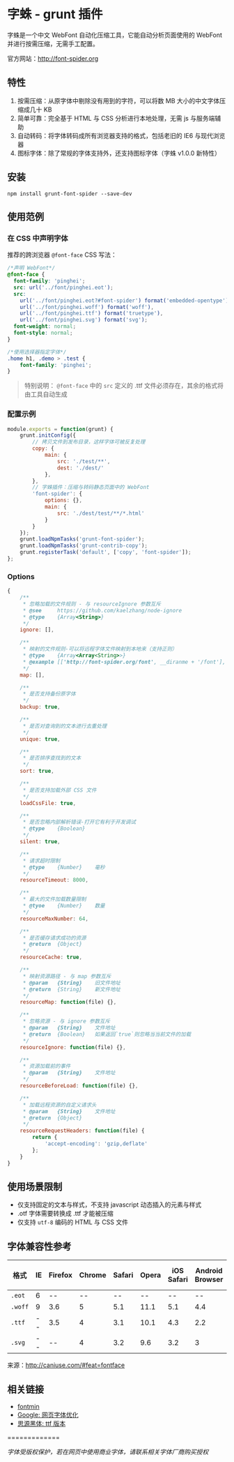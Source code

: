 # 字蛛 - grunt 插件

字蛛是一个中文 WebFont 自动化压缩工具，它能自动分析页面使用的 WebFont 并进行按需压缩，无需手工配置。

官方网站：<http://font-spider.org>

## 特性

1. 按需压缩：从原字体中剔除没有用到的字符，可以将数 MB 大小的中文字体压缩成几十 KB
2. 简单可靠：完全基于 HTML 与 CSS 分析进行本地处理，无需 js 与服务端辅助
3. 自动转码：将字体转码成所有浏览器支持的格式，包括老旧的 IE6 与现代浏览器
4. 图标字体：除了常规的字体支持外，还支持图标字体（字蛛 v1.0.0 新特性）

## 安装

```shell
npm install grunt-font-spider --save-dev
```

## 使用范例

### 在 CSS 中声明字体

推荐的跨浏览器 `@font-face` CSS 写法：

``` css
/*声明 WebFont*/
@font-face {
  font-family: 'pinghei';
  src: url('../font/pinghei.eot');
  src:
    url('../font/pinghei.eot?#font-spider') format('embedded-opentype'),
    url('../font/pinghei.woff') format('woff'),
    url('../font/pinghei.ttf') format('truetype'),
    url('../font/pinghei.svg') format('svg');
  font-weight: normal;
  font-style: normal;
}

/*使用选择器指定字体*/
.home h1, .demo > .test {
    font-family: 'pinghei';
}
```

> 特别说明： `@font-face` 中的 `src` 定义的 .ttf 文件必须存在，其余的格式将由工具自动生成


### 配置示例

``` javascript
module.exports = function(grunt) {
    grunt.initConfig({
        // 拷贝文件到发布目录，这样字体可被反复处理
        copy: {
            main: {
                src: './test/**',
                dest: './dest/'
            },
        },
        // 字蛛插件：压缩与转码静态页面中的 WebFont
        'font-spider': {
            options: {},
            main: {
                src: './dest/test/**/*.html'
            }
        }
    });
    grunt.loadNpmTasks('grunt-font-spider');
    grunt.loadNpmTasks('grunt-contrib-copy');
    grunt.registerTask('default', ['copy', 'font-spider']);
};
```

### Options

```javascript
{
    /**
     * 忽略加载的文件规则 - 与 resourceIgnore 参数互斥
     * @see     https://github.com/kaelzhang/node-ignore
     * @type    {Array<String>}
     */
    ignore: [],

    /**
     * 映射的文件规则-可以将远程字体文件映射到本地来（支持正则）
     * @type    {Array<Array<String>>}
     * @example [['http://font-spider.org/font', __diranme + '/font'], ...]
     */
    map: [],

    /**
     * 是否支持备份原字体
     */
    backup: true,

    /**
     * 是否对查询到的文本进行去重处理
     */
    unique: true,

    /**
     * 是否排序查找到的文本
     */
    sort: true,

    /**
     * 是否支持加载外部 CSS 文件
     */
    loadCssFile: true,

    /**
     * 是否忽略内部解析错误-打开它有利于开发调试
     * @type    {Boolean}
     */
    silent: true,

    /**
     * 请求超时限制
     * @type    {Number}    毫秒
     */
    resourceTimeout: 8000,

    /**
     * 最大的文件加载数量限制
     * @tyoe    {Number}    数量
     */
    resourceMaxNumber: 64,

    /**
     * 是否缓存请求成功的资源
     * @return  {Object}
     */
    resourceCache: true,

    /**
     * 映射资源路径 - 与 map 参数互斥
     * @param   {String}    旧文件地址
     * @return  {String}    新文件地址
     */
    resourceMap: function(file) {},

    /**
     * 忽略资源 - 与 ignore 参数互斥
     * @param   {String}    文件地址
     * @return  {Boolean}   如果返回`true`则忽略当当前文件的加载
     */
    resourceIgnore: function(file) {},

    /**
     * 资源加载前的事件
     * @param   {String}    文件地址
     */
    resourceBeforeLoad: function(file) {},

    /**
     * 加载远程资源的自定义请求头
     * @param   {String}    文件地址
     * @return  {Object}
     */
    resourceRequestHeaders: function(file) {
        return {
            'accept-encoding': 'gzip,deflate'
        };
    }
}
```

## 使用场景限制

- 仅支持固定的文本与样式，不支持 javascript 动态插入的元素与样式
- .otf 字体需要转换成 .ttf 才能被压缩
- 仅支持 `utf-8` 编码的 HTML 与 CSS 文件

## 字体兼容性参考

| 格式      | IE   | Firefox | Chrome | Safari | Opera | iOS Safari | Android Browser | Chrome for Android | 
| ------- | ---- | ------- | ------ | ------ | ----- | ---------- | --------------- | ------------------ | 
| `.eot`  | 6    | --      | --     | --     | --    | --         | --              | --                 | 
| `.woff` | 9    | 3.6     | 5      | 5.1    | 11.1  | 5.1        | 4.4             | 36                 | 
| `.ttf`  | --   | 3.5     | 4      | 3.1    | 10.1  | 4.3        | 2.2             | 36                 | 
| `.svg`  | --   | --      | 4      | 3.2    | 9.6   | 3.2        | 3               | 36                 | 

来源：<http://caniuse.com/#feat=fontface>

## 相关链接

- [fontmin](https://github.com/ecomfe/fontmin)
- [Google: 网页字体优化](https://developers.google.com/web/fundamentals/performance/optimizing-content-efficiency/webfont-optimization?hl=zh-cn)
- [思源黑体: ttf 版本](https://github.com/akiratw/kaigen-gothic/releases)


=============

*字体受版权保护，若在网页中使用商业字体，请联系相关字体厂商购买授权*
